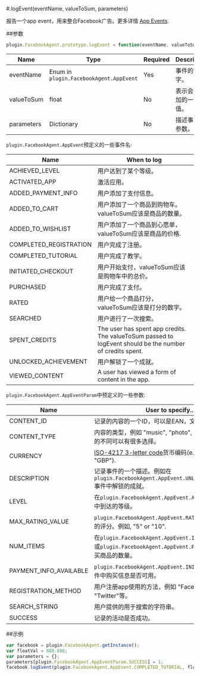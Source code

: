 #.logEvent(eventName, valueToSum, parameters)

报告一个app event，用来整合Facebook广告。更多详情 [App Events](http://developers.facebook.com/docs/platforminsights/appevents).

##参数

```javascript
plugin.FacebookAgent.prototype.logEvent = function(eventName, valueToSum, parameters){}
```

|Name|Type|Required|Description|
|----|----|--------|-----------|
|eventName|Enum in `plugin.FacebookAgent.AppEvent`|Yes|事件的名字。|
|valueToSum|float|No|表示会被累加的一个数值。|
|parameters|Dictionary|No|描述事件的参数。|

`plugin.FacebookAgent.AppEvent`预定义的一些事件名:

|Name|When to log|
|----|-----------|
|ACHIEVED_LEVEL|用户达到了某个等级。|
|ACTIVATED_APP|激活应用。|
|ADDED_PAYMENT_INFO|用户添加了支付信息。|
|ADDED_TO_CART|用户添加了一个商品到购物车。valueToSum应该是商品的数量。|
|ADDED_TO_WISHLIST|用户添加了一个商品到心愿单，valueToSum应该是商品的价格.|
|COMPLETED_REGISTRATION|用户完成了注册。|
|COMPLETED_TUTORIAL|用户完成了教学。|
|INITIATED_CHECKOUT|用户开始支付，valueToSum应该是购物车中的总价。|
|PURCHASED|用户完成了支付。|
|RATED|用户给一个商品打分，valueToSum应该是打分的数字。|
|SEARCHED|用户进行了一次搜索。|
|SPENT_CREDITS|The user has spent app credits. The valueToSum passed to logEvent should be the number of credits spent.|
|UNLOCKED_ACHIEVEMENT|用户解锁了一个成就。|
|VIEWED_CONTENT|A user has viewed a form of content in the app.|

`plugin.FacebookAgent.AppEventParam`中预定义的一些参数:

|Name|User to specify...|
|----|------------------|
|CONTENT_ID|记录的内容的一个ID，可以是EAN，文章标识符等等。|
|CONTENT_TYPE|内容的类型，例如 "music", "photo", "video"，根据应用的不同可以有很多选择。|
|CURRENCY|[ISO-4217 3-letter code](http://en.wikipedia.org/wiki/ISO_4217)货币编码(e.g. "USD", "EUR", "GBP").|
|DESCRIPTION|记录事件的一个描述。例如在`plugin.FacebookAgent.AppEvent.UNLOCKED_ACHIEVEMENT`事件中解锁的成就。|
|LEVEL|在`plugin.FacebookAgent.AppEvent.ACHIEVED_LEVEL`事件中到达的等级。|
|MAX_RATING_VALUE|`plugin.FacebookAgent.AppEvent.RATED`事件中最大可能的评分。例如, "5" or "10".|
|NUM_ITEMS|在`plugin.FacebookAgent.AppEvent.INITIATED_CHECKOUT`或`plugin.FacebookAgent.AppEvent.PURCHASED` 事件中购买商品的数量。|
|PAYMENT_INFO_AVAILABLE| `plugin.FacebookAgent.AppEvent.INITIATED_CHECKOUT`事件中购买信息是否可用。 |
|REGISTRATION_METHOD|用户注册app使用的方法，例如 "Facebook", "email", "Twitter"等。|
|SEARCH_STRING|用户提供的用于搜索的字符串。|
|SUCCESS|记录的活动是否成功。|

##示例

```javascript
var facebook = plugin.FacebookAgent.getInstance();
var floatVal = 888.888;
var parameters = {};
parameters[plugin.FacebookAgent.AppEventParam.SUCCESS] = 1;
facebook.logEvent(plugin.FacebookAgent.AppEvent.COMPLETED_TUTORIAL, floatVal, parameters);
```
